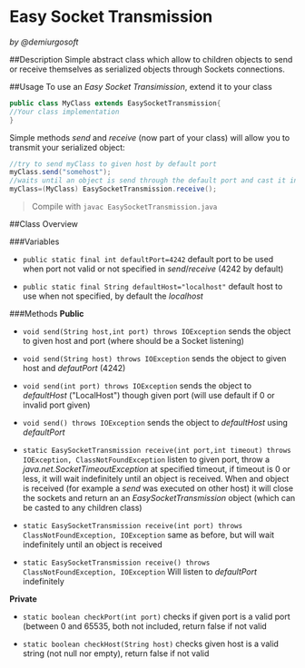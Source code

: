 Easy Socket Transmission
========================
_by @demiurgosoft_

##Description
Simple abstract class which allow to children objects to send or receive themselves as serialized objects through Sockets connections.

##Usage
To use an _Easy Socket Transimission_, extend it to your class
```Java
public class MyClass extends EasySocketTransmission{
//Your class implementation
}
```
Simple methods _send_ and _receive_ (now part of your class) will allow you to transmit your serialized object:
```Java
//try to send myClass to given host by default port
myClass.send("somehost");
//waits until an object is send through the default port and cast it into MyClass, MyClass.receive() would work in the exact same way
myClass=(MyClass) EasySocketTransmission.receive();
```
>Compile with `javac EasySocketTransmission.java`

##Class Overview

###Variables
* `public static final int defaultPort=4242` default port to be used when port not valid or not specified in _send_/_receive_ (4242 by default)

* `public static final String defaultHost="localhost"` default host to use when not specified, by default the _localhost_

###Methods
**Public**
* `void send(String host,int port) throws IOException` sends the object to given host and port (where should be a Socket listening)

* `void send(String host) throws IOException` sends the object to given host and _defautPort_ (4242)

* `void send(int port) throws IOException` sends the object to _defaultHost_ ("LocalHost") though given port (will use default if 0 or invalid port given)

* `void send() throws IOException` sends the object to _defaultHost_ using _defaultPort_

* `static EasySocketTransmission receive(int port,int timeout) throws IOException, ClassNotFoundException` listen to given port, throw a _java.net.SocketTimeoutException_ at specified timeout, if timeout is 0 or less, it will wait indefinitely until an object is received. When and object is received (for example a _send_ was executed on other host) it will close the sockets and return an an _EasySocketTransmission_ object (which can be casted to any children class)

* `static EasySocketTransmission receive(int port) throws ClassNotFoundException, IOException` same as before, but will wait indefinitely until an object is received

* `static EasySocketTransmission receive() throws ClassNotFoundException, IOException` Will listen to _defaultPort_ indefinitely

**Private**
* `static boolean checkPort(int port)` checks if given port is a valid port (between 0 and 65535, both not included, return false if not valid

* `static boolean checkHost(String host)` checks given host is a valid string (not null nor empty), return false if not valid
